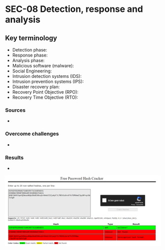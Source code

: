# SEC-08 Detection, response and analysis

## Key terminology
- Detection phase:
- Response phase:
- Analysis phase:
- Malicious software (malware): 
- Social Engineering:
- Intrusion detection systems (IDS): 
- Intrusion prevention systems (IPS): 
- Disaster recovery plan:
- Recovery Point Objective (RPO):
- Recovery Time Objective (RTO):

### Sources
-  

### Overcome challenges
-

### Results
-  

![SEC-07](../00_includes/SEC07-4.png)